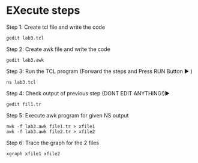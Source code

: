 # EXecute steps

Step 1: Create tcl file and write the code
```
gedit lab3.tcl
```

Step 2: Create awk file and write the code
```
gedit lab3.awk
```

Step 3: Run the TCL program (Forward the steps and Press RUN Button ▶️ )
```
ns lab3.tcl
```

Step 4: Check output of previous step (DONT EDIT ANYTHING!)▶️
```
gedit fil1.tr 
```

Step 5: Execute awk program for given NS output 
```
awk -f lab3.awk file1.tr > xfile1
awk -f lab3.awk file2.tr > xfile2
```

Step 6: Trace the graph for the 2 files
```
xgraph xfile1 xfile2
```
